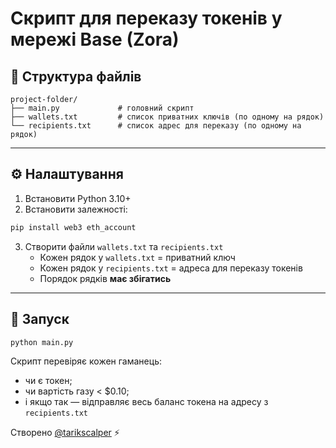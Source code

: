 # Скрипт для переказу токенів у мережі Base (Zora)

## 📁 Структура файлів
```
project-folder/
├── main.py             # головний скрипт
├── wallets.txt         # список приватних ключів (по одному на рядок)
└── recipients.txt      # список адрес для переказу (по одному на рядок)
```

---

## ⚙️ Налаштування

1. Встановити Python 3.10+
2. Встановити залежності:
```bash
pip install web3 eth_account
```
3. Створити файли `wallets.txt` та `recipients.txt`
   - Кожен рядок у `wallets.txt` = приватний ключ
   - Кожен рядок у `recipients.txt` = адреса для переказу токенів
   - Порядок рядків **має збігатись**

---

## 🚀 Запуск

```bash
python main.py
```

Скрипт перевіряє кожен гаманець:
- чи є токен;
- чи вартість газу < $0.10;
- і якщо так — відправляє весь баланс токена на адресу з `recipients.txt`


Створено [@tarikscalper](https://github.com/tarikscalper) ⚡
